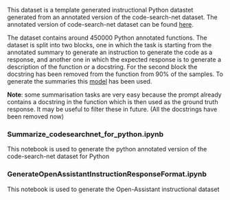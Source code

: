 This dataset is a template generated instructional Python datastet generated
from an annotated version of the code-search-net dataset. The annotated version
of code-search-net dataset can be found
[here](https://huggingface.co/datasets/Nan-Do/code-search-net-python).

The dataset contains around 450000 Python annotated functions. The dataset is
split into two blocks, one in which the task is starting from the annotated
summary to generate an instruction to generate the code as a response, and
another one in which the expected response is to generate a description of the
function or a docstring. For the second block the docstring has been removed
from the function from 90% of the samples. To generate the summaries this
[model](https://huggingface.co/Salesforce/codet5-base-codexglue-sum-python) has
been used.

**Note**: some summarisation tasks are very easy because the prompt already
contains a docstring in the function which is then used as the ground truth
response. It may be useful to filter these in future. (All the docstrings have
been removed now)

### Summarize_codesearchnet_for_python.ipynb

This notebook is used to generate the python annotated version of the
code-search-net dataset for Python

### GenerateOpenAssistantInstructionResponseFormat.ipynb

This notebook is used to generate the Open-Assistant instructional dataset

